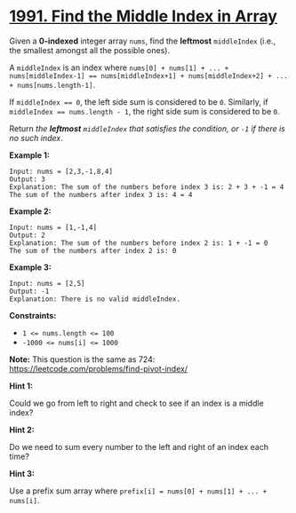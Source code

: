 # [1991. Find the Middle Index in Array](https://leetcode.com/problems/find-the-middle-index-in-array/)

Given a **0-indexed** integer array `nums`, find the **leftmost** `middleIndex` (i.e., the smallest amongst all the possible ones).

A `middleIndex` is an index where `nums[0] + nums[1] + ... + nums[middleIndex-1] == nums[middleIndex+1] + nums[middleIndex+2] + ... + nums[nums.length-1]`.

If `middleIndex == 0`, the left side sum is considered to be `0`. Similarly, if `middleIndex == nums.length - 1`, the right side sum is considered to be `0`.

Return _the **leftmost** `middleIndex` that satisfies the condition, or `-1` if there is no such index_.

**Example 1:**

    Input: nums = [2,3,-1,8,4]
    Output: 3
    Explanation: The sum of the numbers before index 3 is: 2 + 3 + -1 = 4
    The sum of the numbers after index 3 is: 4 = 4

**Example 2:**

    Input: nums = [1,-1,4]
    Output: 2
    Explanation: The sum of the numbers before index 2 is: 1 + -1 = 0
    The sum of the numbers after index 2 is: 0

**Example 3:**

    Input: nums = [2,5]
    Output: -1
    Explanation: There is no valid middleIndex.

**Constraints:**

- `1 <= nums.length <= 100`
- `-1000 <= nums[i] <= 1000`

**Note:** This question is the same as 724: <https://leetcode.com/problems/find-pivot-index/>

**Hint 1:**

Could we go from left to right and check to see if an index is a middle index?

**Hint 2:**

Do we need to sum every number to the left and right of an index each time?

**Hint 3:**

Use a prefix sum array where `prefix[i] = nums[0] + nums[1] + ... + nums[i]`.
